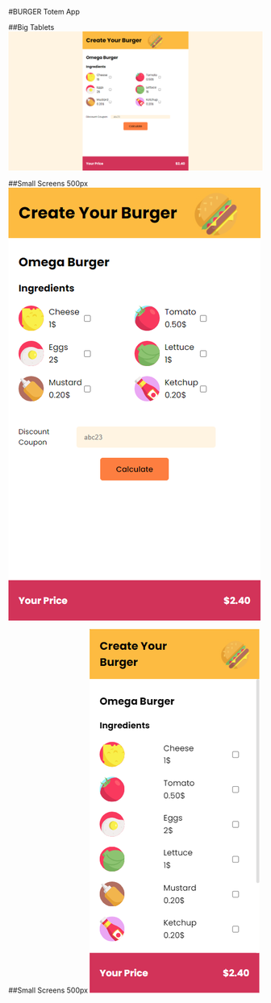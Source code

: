 #BURGER Totem App

##Big Tablets
![Standard](/readme-img/burger-totem.png "Big Screens Version")

##Small Screens 500px
![Responsive 500](/readme-img/burger-totem-500px.png "Bonus Version")

##Small Screens 500px
![Responsive 300](/readme-img/burger-totem-300px.png "Bonus Version")